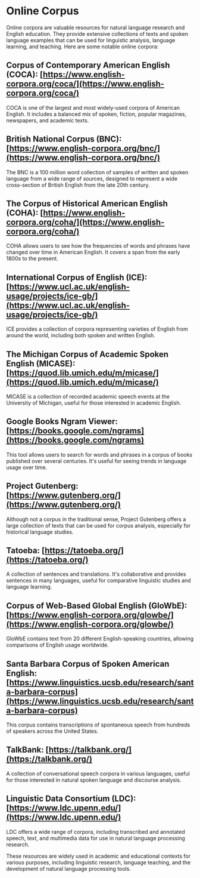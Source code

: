 # Online Corpus

Online corpora are valuable resources for natural language research and English education. They provide extensive collections of texts and spoken language examples that can be used for linguistic analysis, language learning, and teaching. Here are some notable online corpora:

## Corpus of Contemporary American English (COCA): [https://www.english-corpora.org/coca/](https://www.english-corpora.org/coca/)
 
 COCA is one of the largest and most widely-used corpora of American English. It includes a balanced mix of spoken, fiction, popular magazines, newspapers, and academic texts.

## British National Corpus (BNC): [https://www.english-corpora.org/bnc/](https://www.english-corpora.org/bnc/)

The BNC is a 100 million word collection of samples of written and spoken language from a wide range of sources, designed to represent a wide cross-section of British English from the late 20th century.

## The Corpus of Historical American English (COHA): [https://www.english-corpora.org/coha/](https://www.english-corpora.org/coha/)
COHA allows users to see how the frequencies of words and phrases have changed over time in American English. It covers a span from the early 1800s to the present.

## International Corpus of English (ICE): [https://www.ucl.ac.uk/english-usage/projects/ice-gb/](https://www.ucl.ac.uk/english-usage/projects/ice-gb/)
ICE provides a collection of corpora representing varieties of English from around the world, including both spoken and written English.

## The Michigan Corpus of Academic Spoken English (MICASE): [https://quod.lib.umich.edu/m/micase/](https://quod.lib.umich.edu/m/micase/)
MICASE is a collection of recorded academic speech events at the University of Michigan, useful for those interested in academic English.

## Google Books Ngram Viewer: [https://books.google.com/ngrams](https://books.google.com/ngrams)
This tool allows users to search for words and phrases in a corpus of books published over several centuries. It's useful for seeing trends in language usage over time.

## Project Gutenberg: [https://www.gutenberg.org/](https://www.gutenberg.org/)
Although not a corpus in the traditional sense, Project Gutenberg offers a large collection of texts that can be used for corpus analysis, especially for historical language studies.

## Tatoeba: [https://tatoeba.org/](https://tatoeba.org/)
A collection of sentences and translations. It's collaborative and provides sentences in many languages, useful for comparative linguistic studies and language learning.

## Corpus of Web-Based Global English (GloWbE): [https://www.english-corpora.org/glowbe/](https://www.english-corpora.org/glowbe/)
GloWbE contains text from 20 different English-speaking countries, allowing comparisons of English usage worldwide.

## Santa Barbara Corpus of Spoken American English: [https://www.linguistics.ucsb.edu/research/santa-barbara-corpus](https://www.linguistics.ucsb.edu/research/santa-barbara-corpus)
This corpus contains transcriptions of spontaneous speech from hundreds of speakers across the United States.

## TalkBank: [https://talkbank.org/](https://talkbank.org/)
A collection of conversational speech corpora in various languages, useful for those interested in natural spoken language and discourse analysis.

## Linguistic Data Consortium (LDC): [https://www.ldc.upenn.edu/](https://www.ldc.upenn.edu/)
LDC offers a wide range of corpora, including transcribed and annotated speech, text, and multimedia data for use in natural language processing research.

These resources are widely used in academic and educational contexts for various purposes, including linguistic research, language teaching, and the development of natural language processing tools.
